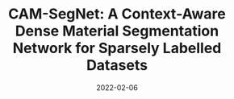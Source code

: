 ---
title: "CAM-SegNet: A Context-Aware Dense Material Segmentation Network for Sparsely Labelled Datasets"
collection: publications
permalink: /publication/2022-camsegnet
date: 2022-02-06
venue: '17th International Conference on Computer Vision Theory and Applications'
link: 'https://www.scitepress.org/PublicationsDetail.aspx?ID=ZDmH4PALPbI=&t=1'
paperurl: '/files/pdf/publications/VISAPP_2022_158_CR.pdf'
citation: 'Heng, Y.; Wu, Y.; Dasmahapatra, S. and Kim, H. (2022). CAM-SegNet: A Context-Aware Dense Material Segmentation Network for Sparsely Labelled Datasets. In <i>Proceedings of the 17th International Joint Conference on Computer Vision, Imaging and Computer Graphics Theory and Applications - Volume 5: VISAPP</i>, ISBN 978-989-758-555-5; ISSN 2184-4321, pages 190-201. DOI: 10.5220/0010853200003124'
---